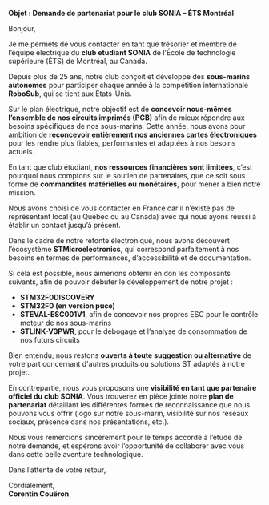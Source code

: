 **Objet : Demande de partenariat pour le club SONIA – ÉTS Montréal**

Bonjour,

Je me permets de vous contacter en tant que trésorier et membre de l’équipe électrique du **club etudiant SONIA** de l’École de technologie supérieure (ÉTS) de Montréal, au Canada.

Depuis plus de 25 ans, notre club conçoit et développe des **sous-marins autonomes** pour participer chaque année à la compétition internationale **RoboSub**, qui se tient aux États-Unis.

Sur le plan électrique, notre objectif est de **concevoir nous-mêmes l’ensemble de nos circuits imprimés (PCB)** afin de mieux répondre aux besoins spécifiques de nos sous-marins. Cette année, nous avons pour ambition de **reconcevoir entièrement nos anciennes cartes électroniques** pour les rendre plus fiables, performantes et adaptées à nos besoins actuels.

En tant que club étudiant, **nos ressources financières sont limitées**, c’est pourquoi nous comptons sur le soutien de partenaires, que ce soit sous forme de **commandites matérielles ou monétaires**, pour mener à bien notre mission.

Nous avons choisi de vous contacter en France car il n’existe pas de représentant local (au Québec ou au Canada) avec qui nous ayons réussi à établir un contact jusqu’à présent.

Dans le cadre de notre refonte électronique, nous avons découvert l’écosystème **STMicroelectronics**, qui correspond parfaitement à nos besoins en termes de performances, d’accessibilité et de documentation.

Si cela est possible, nous aimerions obtenir en don les composants suivants, afin de pouvoir débuter le développement de notre projet :

- **STM32F0DISCOVERY**
- **STM32F0 (en version puce)**
- **STEVAL-ESC001V1**, afin de concevoir nos propres ESC pour le contrôle moteur de nos sous-marins
- **STLINK-V3PWR**, pour le débogage et l’analyse de consommation de nos futurs circuits

Bien entendu, nous restons **ouverts à toute suggestion ou alternative** de votre part concernant d'autres produits ou solutions ST adaptés à notre projet.

En contrepartie, nous vous proposons une **visibilité en tant que partenaire officiel du club SONIA**. Vous trouverez en pièce jointe notre **plan de partenariat** détaillant les différentes formes de reconnaissance que nous pouvons vous offrir (logo sur notre sous-marin, visibilité sur nos réseaux sociaux, présence dans nos présentations, etc.).

Nous vous remercions sincèrement pour le temps accordé à l’étude de notre demande, et espérons avoir l’opportunité de collaborer avec vous dans cette belle aventure technologique.

Dans l’attente de votre retour,

Cordialement,  
**Corentin Couëron**